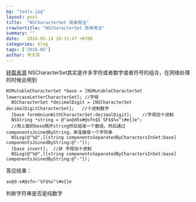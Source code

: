 ```yaml
---
bg: "tools.jpg"
layout: post
title:  "NSCharacterSet 简单用法"
crawlertitle: "NSCharacterSet 简单用法"
summary: ""
date:   2016-05-14 20:31:47 +0700
categories: blog
tags: ['2016-05']
author: 岑志军
---
```

[转载来源](http://blog.sina.com.cn/s/blog_70854cfb01013ux4.html)
NSCharacterSet其实是许多字符或者数字或者符号的组合，在网络处理的时候会用到


```
NSMutableCharacterSet *base = [NSMutableCharacterSet lowercaseLetterCharacterSet]; //字母
  NSCharacterSet *decimalDigit = [NSCharacterSet decimalDigitCharacterSet];   //十进制数字
  [base formUnionWithCharacterSet:decimalDigit];    //字母加十进制
  NSString *string = @"ax@d5s#@sfn$5`SF$$%x^(#e{]e";
  //用上面的base隔开string然后组成一个数组，然后通过componentsJoinedByString，来连接成一个字符串
  NSLog(@"%@",[[string componentsSeparatedByCharactersInSet:base] componentsJoinedByString:@"-"]);
  [base invert];  //非 字母加十进制
  NSLog(@"%@",[[string componentsSeparatedByCharactersInSet:base] componentsJoinedByString:@"-"]);
```
答应结果：

`ax@d-s#@sfn−‘SF$%x^(#e{]e`

判断字符串是否是纯数字


```

```


